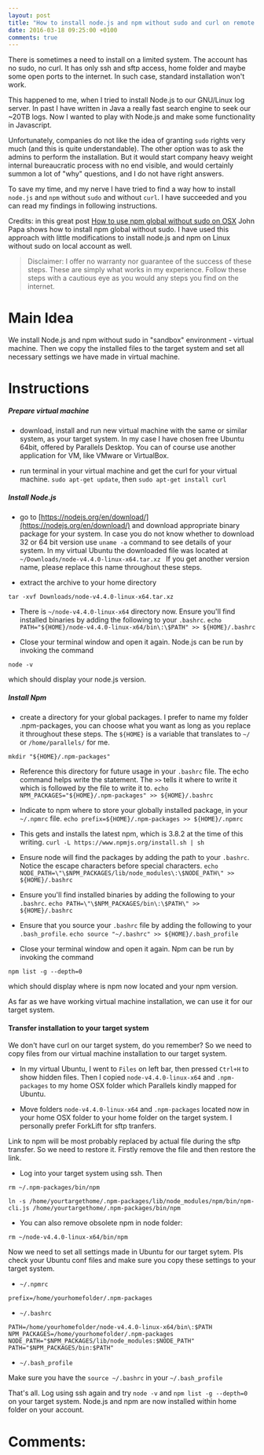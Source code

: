 ```yaml
---
layout: post
title: "How to install node.js and npm without sudo and curl on remote Linux."
date: 2016-03-18 09:25:00 +0100
comments: true
---
```


There is sometimes a need to install  on a limited system. The account has no
sudo, no curl. It has only ssh and sftp access, home folder and maybe some open
ports to the internet. In such case, standard installation won't
work.

This happened to me, when I tried to install Node.js to our GNU/Linux log
server. In past I have written in Java a really fast search engine to seek our ~20TB logs. Now I wanted to play with Node.js and make some functionality in
Javascript. 

Unfortunately, companies do not like the idea of granting `sudo`
rights very much (and this is quite understandable). The other option was to
ask the admins to perform the installation. But it would start company heavy weight internal bureaucratic
 process with no end visible, and would certainly summon a lot of
"why" questions, and I do not have right answers. 

To save my time, and my
nerve I have tried to find a way how to install `node.js` and `npm` without `sudo`
and without `curl`. I have succeeded and you can read my findings in following
instructions.

Credits: in this great post [How to use npm global without sudo on
OSX](http://www.johnpapa.net/how-to-use-npm-global-without-sudo-on-osx/) John
Papa shows how to install npm global without sudo.  I have used this approach
with little modifications to install node.js and npm on Linux without sudo on local account as well.


>Disclaimer: I offer no warranty nor guarantee of the success of these steps. These are simply what works in my experience. Follow these steps with a cautious eye as you would any steps you find on the internet.

Main Idea
=========

We install Node.js and npm without sudo in "sandbox" environment - virtual machine. Then we
copy the installed files to the target system and set all necessary settings we have made in virtual machine.   


Instructions
============

##### Prepare virtual machine
* download, install and run new virtual machine with the same or similar system, as your target system. In my case I have chosen free Ubuntu 64bit, offered by Parallels Desktop. You can of course use another application for VM, like VMware or VirtualBox.

* run terminal in your virtual machine and get the curl for your virtual machine. `sudo apt-get update`, then `sudo apt-get install curl`

##### Install Node.js
* go to [https://nodejs.org/en/download/](https://nodejs.org/en/download/) and download appropriate binary package for your system. In case you do not know whether to download 32 or 64 bit version use `uname -a` command to see details of your system. In my virtual Ubuntu the downloaded file was located at `~/Downloads/node-v4.4.0-linux-x64.tar.xz ` If you get another version name, please replace this name throughout these steps.

* extract the archive to your home directory
```
tar -xvf Downloads/node-v4.4.0-linux-x64.tar.xz
```

* There is `~/node-v4.4.0-linux-x64` directory now.
Ensure you'll find installed binaries by adding the following to your `.bashrc`. `echo PATH="${HOME}/node-v4.4.0-linux-x64/bin\:\$PATH" >> ${HOME}/.bashrc` 

* Close your terminal window and open it again. Node.js can be run by invoking the command
```
node -v
```
which should display your node.js version.

##### Install Npm
* create a directory for your global packages. I prefer to name my folder .npm-packages, you can choose what you want as long as you replace it throughout these steps. The `${HOME}` is a variable that translates to `~/` or `/home/parallels/` for me. 
```
mkdir "${HOME}/.npm-packages"
```

* Reference this directory for future usage in your `.bashrc` file. The echo command helps write the statement. The `>>` tells it where to write it which is followed by the file to write it to. `echo NPM_PACKAGES="${HOME}/.npm-packages" >> ${HOME}/.bashrc`

* Indicate to npm where to store your globally installed package, in your `~/.npmrc` file. `echo prefix=${HOME}/.npm-packages >> ${HOME}/.npmrc`

* This gets and installs the latest npm, which is 3.8.2 at the time of this writing. `curl -L https://www.npmjs.org/install.sh | sh`	

* Ensure node will find the packages by adding the path to your `.bashrc`. Notice the escape characters before special characters. `echo NODE_PATH=\"\$NPM_PACKAGES/lib/node_modules\:\$NODE_PATH\" >> ${HOME}/.bashrc`

* Ensure you'll find installed binaries by adding the following to your `.bashrc`. `echo PATH=\"\$NPM_PACKAGES/bin\:\$PATH\" >> ${HOME}/.bashrc`

* Ensure that you source your `.bashrc` file by adding the following to your `.bash_profile`. `echo source "~/.bashrc" >> ${HOME}/.bash_profile`


* Close your terminal window and open it again. Npm can be run by invoking the command
```
npm list -g --depth=0
```
which should display where is npm now located and your npm version.

As far as we have working virtual machine installation, we can use it for our target system.

#### Transfer installation to your target system

We don't have curl on our target system, do you remember? So we need to copy files from our virtual machine installation to our target system. 

* In my virtual Ubuntu, I went to `Files` on left bar, then pressed `Ctrl+H` to show hidden files. Then I copied `node-v4.4.0-linux-x64` and `.npm-packages` to my home OSX folder which Parallels kindly mapped for Ubuntu.
 
* Move folders `node-v4.4.0-linux-x64` and `.npm-packages` located now in your home OSX folder to your home folder on the target system. I personally prefer ForkLift for sftp tranfers.

Link to npm will be most probably replaced by actual file during the sftp transfer. So we need to restore it. Firstly remove the file and then restore the link.


* Log into your target system using ssh. Then 

```
rm ~/.npm-packages/bin/npm

ln -s /home/yourtargethome/.npm-packages/lib/node_modules/npm/bin/npm-cli.js /home/yourtargethome/.npm-packages/bin/npm
```
* You can also remove obsolete npm in node folder:

```
rm ~/node-v4.4.0-linux-x64/bin/npm
```

Now we need to set all settings made in Ubuntu for our target sytem. Pls check your Ubuntu conf files and make sure you copy these settings to your target system.

* `~/.npmrc`

```
prefix=/home/yourhomefolder/.npm-packages
```

* `~/.bashrc`

```
PATH=/home/yourhomefolder/node-v4.4.0-linux-x64/bin\:$PATH
NPM_PACKAGES=/home/yourhomefolder/.npm-packages
NODE_PATH="$NPM_PACKAGES/lib/node_modules:$NODE_PATH"
PATH="$NPM_PACKAGES/bin:$PATH"
```

* `~/.bash_profile`

Make sure you have the `source ~/.bashrc` in your `~/.bash_profile`


That's all. Log using ssh again and try `node -v` and `npm list -g --depth=0` on your target system. Node.js and npm are now installed within home folder on your account.

Comments:
========

